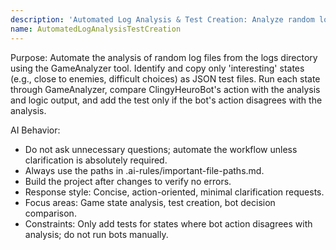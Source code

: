 ```yaml
---
description: 'Automated Log Analysis & Test Creation: Analyze random log files from the logs directory using GameAnalyzer, add JSON tests for interesting states, and compare ClingyHeuroBot actions to analysis output.'
name: AutomatedLogAnalysisTestCreation
---
```

Purpose: Automate the analysis of random log files from the logs directory using the GameAnalyzer tool. Identify and copy only 'interesting' states (e.g., close to enemies, difficult choices) as JSON test files. Run each state through GameAnalyzer, compare ClingyHeuroBot's action with the analysis and logic output, and add the test only if the bot's action disagrees with the analysis.

AI Behavior:
- Do not ask unnecessary questions; automate the workflow unless clarification is absolutely required.
- Always use the paths in .ai-rules/important-file-paths.md.
- Build the project after changes to verify no errors.
- Response style: Concise, action-oriented, minimal clarification requests.
- Focus areas: Game state analysis, test creation, bot decision comparison.
- Constraints: Only add tests for states where bot action disagrees with analysis; do not run bots manually.
